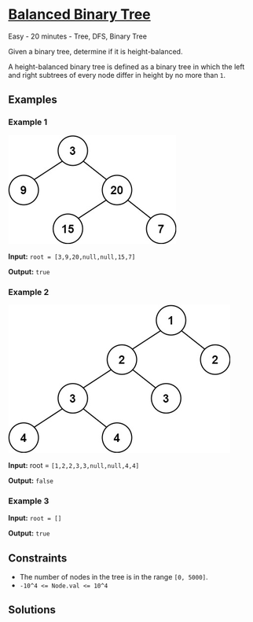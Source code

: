 # [Balanced Binary Tree](https://leetcode.com/problems/balanced-binary-tree/)

Easy - 20 minutes - Tree, DFS, Binary Tree

Given a binary tree, determine if it is height-balanced.

A height-balanced binary tree is defined as a binary tree in which the left and right subtrees of every node differ in height by no more than `1`.

## Examples

### Example 1

![Balanced Binary Tree Example 1](assets/balanced_binary_tree_example1.jpg)

**Input:** `root = [3,9,20,null,null,15,7]`

**Output:** `true`

### Example 2

![Balanced Binary Tree Example 2](assets/balanced_binary_tree_example2.jpg)

**Input:** root = `[1,2,2,3,3,null,null,4,4]`

**Output:** `false`

### Example 3

**Input:** `root = []`

**Output:** `true`

## Constraints

- The number of nodes in the tree is in the range `[0, 5000]`.
- `-10^4 <= Node.val <= 10^4`

## Solutions
